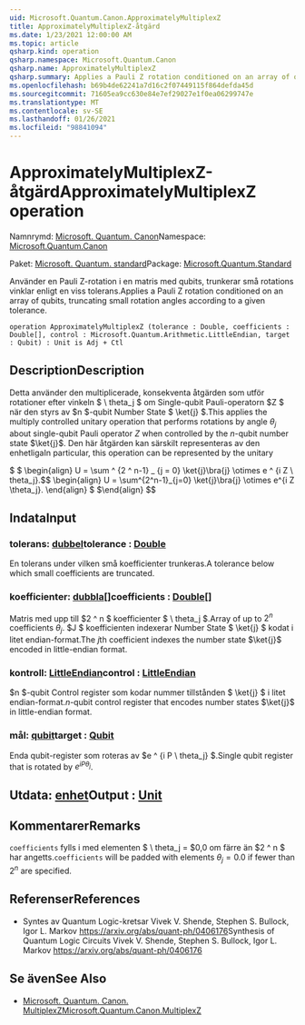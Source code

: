 ```yaml
---
uid: Microsoft.Quantum.Canon.ApproximatelyMultiplexZ
title: ApproximatelyMultiplexZ-åtgärd
ms.date: 1/23/2021 12:00:00 AM
ms.topic: article
qsharp.kind: operation
qsharp.namespace: Microsoft.Quantum.Canon
qsharp.name: ApproximatelyMultiplexZ
qsharp.summary: Applies a Pauli Z rotation conditioned on an array of qubits, truncating small rotation angles according to a given tolerance.
ms.openlocfilehash: b69b4de62241a7d16c2f07449115f864defda45d
ms.sourcegitcommit: 71605ea9cc630e84e7ef29027e1f0ea06299747e
ms.translationtype: MT
ms.contentlocale: sv-SE
ms.lasthandoff: 01/26/2021
ms.locfileid: "98841094"
---
```

# <a name="approximatelymultiplexz-operation"></a><span data-ttu-id="45b3a-102">ApproximatelyMultiplexZ-åtgärd</span><span class="sxs-lookup"><span data-stu-id="45b3a-102">ApproximatelyMultiplexZ operation</span></span>

<span data-ttu-id="45b3a-103">Namnrymd: [Microsoft. Quantum. Canon](xref:Microsoft.Quantum.Canon)</span><span class="sxs-lookup"><span data-stu-id="45b3a-103">Namespace: [Microsoft.Quantum.Canon](xref:Microsoft.Quantum.Canon)</span></span>

<span data-ttu-id="45b3a-104">Paket: [Microsoft. Quantum. standard](https://nuget.org/packages/Microsoft.Quantum.Standard)</span><span class="sxs-lookup"><span data-stu-id="45b3a-104">Package: [Microsoft.Quantum.Standard](https://nuget.org/packages/Microsoft.Quantum.Standard)</span></span>


<span data-ttu-id="45b3a-105">Använder en Pauli Z-rotation i en matris med qubits, trunkerar små rotations vinklar enligt en viss tolerans.</span><span class="sxs-lookup"><span data-stu-id="45b3a-105">Applies a Pauli Z rotation conditioned on an array of qubits, truncating small rotation angles according to a given tolerance.</span></span>

```qsharp
operation ApproximatelyMultiplexZ (tolerance : Double, coefficients : Double[], control : Microsoft.Quantum.Arithmetic.LittleEndian, target : Qubit) : Unit is Adj + Ctl
```


## <a name="description"></a><span data-ttu-id="45b3a-106">Description</span><span class="sxs-lookup"><span data-stu-id="45b3a-106">Description</span></span>

<span data-ttu-id="45b3a-107">Detta använder den multiplicerade, konsekventa åtgärden som utför rotationer efter vinkeln $ \ theta_j $ om Single-qubit Pauli-operatorn $Z $ när den styrs av $n $-qubit Number State $ \ket{j} $.</span><span class="sxs-lookup"><span data-stu-id="45b3a-107">This applies the multiply controlled unitary operation that performs rotations by angle $\theta_j$ about single-qubit Pauli operator $Z$ when controlled by the $n$-qubit number state $\ket{j}$.</span></span>
<span data-ttu-id="45b3a-108">Den här åtgärden kan särskilt representeras av den enhetliga</span><span class="sxs-lookup"><span data-stu-id="45b3a-108">In particular, this operation can be represented by the unitary</span></span>

<span data-ttu-id="45b3a-109">$ $ \begin{align} U = \sum ^ {2 ^ n-1} _ {j = 0} \ket{j}\bra{j} \otimes e ^ {i Z \ theta_j}.</span><span class="sxs-lookup"><span data-stu-id="45b3a-109">$$ \begin{align} U = \sum^{2^n-1}_{j=0} \ket{j}\bra{j} \otimes e^{i Z \theta_j}.</span></span>
<span data-ttu-id="45b3a-110">\end{align} $ $</span><span class="sxs-lookup"><span data-stu-id="45b3a-110">\end{align} $$</span></span>

## <a name="input"></a><span data-ttu-id="45b3a-111">Indata</span><span class="sxs-lookup"><span data-stu-id="45b3a-111">Input</span></span>

### <a name="tolerance--double"></a><span data-ttu-id="45b3a-112">tolerans: [dubbel](xref:microsoft.quantum.lang-ref.double)</span><span class="sxs-lookup"><span data-stu-id="45b3a-112">tolerance : [Double](xref:microsoft.quantum.lang-ref.double)</span></span>

<span data-ttu-id="45b3a-113">En tolerans under vilken små koefficienter trunkeras.</span><span class="sxs-lookup"><span data-stu-id="45b3a-113">A tolerance below which small coefficients are truncated.</span></span>


### <a name="coefficients--double"></a><span data-ttu-id="45b3a-114">koefficienter: [dubbla](xref:microsoft.quantum.lang-ref.double)[]</span><span class="sxs-lookup"><span data-stu-id="45b3a-114">coefficients : [Double](xref:microsoft.quantum.lang-ref.double)[]</span></span>

<span data-ttu-id="45b3a-115">Matris med upp till $2 ^ n $ koefficienter $ \ theta_j $.</span><span class="sxs-lookup"><span data-stu-id="45b3a-115">Array of up to $2^n$ coefficients $\theta_j$.</span></span> <span data-ttu-id="45b3a-116">$J $ koefficienten indexerar Number State $ \ket{j} $ kodat i litet endian-format.</span><span class="sxs-lookup"><span data-stu-id="45b3a-116">The $j$th coefficient indexes the number state $\ket{j}$ encoded in little-endian format.</span></span>


### <a name="control--littleendian"></a><span data-ttu-id="45b3a-117">kontroll: [LittleEndian](xref:Microsoft.Quantum.Arithmetic.LittleEndian)</span><span class="sxs-lookup"><span data-stu-id="45b3a-117">control : [LittleEndian](xref:Microsoft.Quantum.Arithmetic.LittleEndian)</span></span>

<span data-ttu-id="45b3a-118">$n $-qubit Control register som kodar nummer tillstånden $ \ket{j} $ i litet endian-format.</span><span class="sxs-lookup"><span data-stu-id="45b3a-118">$n$-qubit control register that encodes number states $\ket{j}$ in little-endian format.</span></span>


### <a name="target--qubit"></a><span data-ttu-id="45b3a-119">mål: [qubit](xref:microsoft.quantum.lang-ref.qubit)</span><span class="sxs-lookup"><span data-stu-id="45b3a-119">target : [Qubit](xref:microsoft.quantum.lang-ref.qubit)</span></span>

<span data-ttu-id="45b3a-120">Enda qubit-register som roteras av $e ^ {i P \ theta_j} $.</span><span class="sxs-lookup"><span data-stu-id="45b3a-120">Single qubit register that is rotated by $e^{i P \theta_j}$.</span></span>



## <a name="output--unit"></a><span data-ttu-id="45b3a-121">Utdata: [enhet](xref:microsoft.quantum.lang-ref.unit)</span><span class="sxs-lookup"><span data-stu-id="45b3a-121">Output : [Unit](xref:microsoft.quantum.lang-ref.unit)</span></span>



## <a name="remarks"></a><span data-ttu-id="45b3a-122">Kommentarer</span><span class="sxs-lookup"><span data-stu-id="45b3a-122">Remarks</span></span>

<span data-ttu-id="45b3a-123">`coefficients` fylls i med elementen $ \ theta_j = $0,0 om färre än $2 ^ n $ har angetts.</span><span class="sxs-lookup"><span data-stu-id="45b3a-123">`coefficients` will be padded with elements $\theta_j = 0.0$ if fewer than $2^n$ are specified.</span></span>

## <a name="references"></a><span data-ttu-id="45b3a-124">Referenser</span><span class="sxs-lookup"><span data-stu-id="45b3a-124">References</span></span>

- <span data-ttu-id="45b3a-125">Syntes av Quantum Logic-kretsar Vivek V. Shende, Stephen S. Bullock, Igor L. Markov https://arxiv.org/abs/quant-ph/0406176</span><span class="sxs-lookup"><span data-stu-id="45b3a-125">Synthesis of Quantum Logic Circuits Vivek V. Shende, Stephen S. Bullock, Igor L. Markov https://arxiv.org/abs/quant-ph/0406176</span></span>

## <a name="see-also"></a><span data-ttu-id="45b3a-126">Se även</span><span class="sxs-lookup"><span data-stu-id="45b3a-126">See Also</span></span>

- [<span data-ttu-id="45b3a-127">Microsoft. Quantum. Canon. MultiplexZ</span><span class="sxs-lookup"><span data-stu-id="45b3a-127">Microsoft.Quantum.Canon.MultiplexZ</span></span>](xref:Microsoft.Quantum.Canon.MultiplexZ)